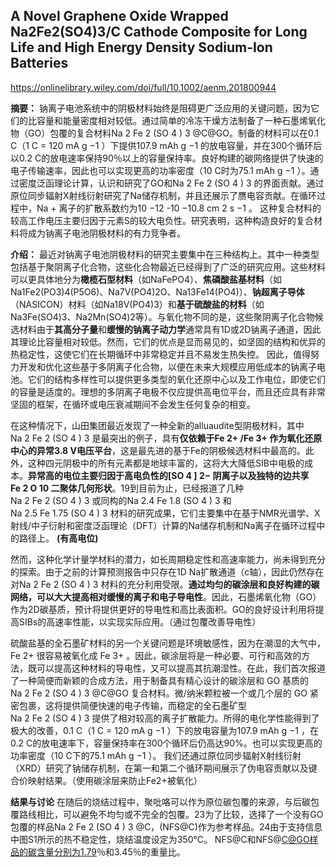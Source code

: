 ## A Novel Graphene Oxide Wrapped Na2Fe2(SO4)3/C Cathode Composite for Long Life and High Energy Density Sodium-Ion Batteries

https://onlinelibrary.wiley.com/doi/full/10.1002/aenm.201800944

**摘要：** 钠离子电池系统中的阴极材料始终是阻碍更广泛应用的关键问题，因为它们的比容量和能量密度相对较低。通过简单的冷冻干燥方法制备了一种石墨烯氧化物（GO）包覆的复合材料Na 2 Fe 2 (SO 4 ) 3 @C@GO。制备的材料可以在0.1 C（1 C = 120 mA g −1 ）下提供107.9 mAh g −1 的放电容量，并在300个循环后以0.2 C的放电速率保持90％以上的容量保持率。良好构建的碳网络提供了快速的电子传输速率，因此也可以实现更高的功率密度（10 C时为75.1 mAh g −1 ）。通过密度泛函理论计算，认识和研究了GO和Na 2 Fe 2 (SO 4 ) 3 的界面贡献。通过原位同步辐射X射线衍射研究了Na储存机制，并且还展示了赝电容贡献。在循环过程中，Na + 离子的扩散系数约为10 −12 -10 −10.8 cm 2 s −1 。 这种复合材料的较高工作电压主要归因于元素S的较大电负性。研究表明，这种构造良好的复合材料将成为钠离子电池阴极材料的有力竞争者。

**介绍：** 最近对钠离子电池阴极材料的研究主要集中在三种结构上。其中一种类型包括基于聚阴离子化合物，这些化合物最近已经得到了广泛的研究应用。这些材料可以更具体地分为**橄榄石型材料**（如NaFePO4）、**焦磷酸盐基材料**（如Na1Fe2(PO3)4(P5O6)、Na7V(PO4)2O、Na13Fe14(PO4)）、**钠超离子导体**（NASICON）材料（如Na18V(PO4)3）和**基于硫酸盐的材料**（如Na3Fe(SO4)3、Na2Mn(SO4)2等）。与氧化物不同的是，这些聚阴离子化合物候选材料由于**其高分子量**和**缓慢的钠离子动力学**通常具有1D或2D钠离子通道，因此其理论比容量相对较低。然而，它们的优点是显而易见的，如坚固的结构和优异的热稳定性，这使它们在长期循环中非常稳定并且不易发生热失控。 因此，值得努力开发和优化这些基于多阴离子化合物，以便在未来大规模应用低成本的钠离子电池。它们的结构多样性可以提供更多类型的氧化还原中心以及工作电位，即使它们的容量是适度的。理想的多阴离子电极不仅应提供高电位平台，而且还应具有非常坚固的框架，在循环或电压衰减期间不会发生任何复杂的相变。

在这种情况下，山田集团最近发现了一种全新的alluaudite型阴极材料，其中Na 2 Fe 2 (SO 4 ) 3 是最突出的例子，具有**仅依赖于Fe 2+ /Fe 3+ 作为氧化还原中心的异常3.8 V电压平台**，这是最先进的基于Fe的阴极候选材料中最高的。此外，这种四元阴极中的所有元素都是地球丰富的，这将大大降低SIB中电极的成本。**异常高的电位主要归因于高电负性的[SO 4 ] 2− 阴离子以及独特的边共享Fe 2 O 10 二聚体几何形状**。19到目前为止，已经报道了几种Na 2 Fe 2 (SO 4 ) 3 或同构的Na 2.4 Fe 1.8 (SO 4 ) 3 和Na 2.5 Fe 1.75 (SO 4 ) 3 材料的研究成果，它们主要集中在基于NMR光谱学、X射线/中子衍射和密度泛函理论（DFT）计算的Na储存机制和Na离子在循环过程中的路径上。 **(有高电位)**

然而，这种化学计量学材料的潜力，如长周期稳定性和高速率能力，尚未得到充分的探索。由于之前的计算预测报告中只存在1D Na扩散通道（c轴），因此仍然存在对Na 2 Fe 2 (SO 4 ) 3 材料的充分利用受限。**通过均匀的碳涂层和良好构建的碳网络，可以大大提高相对缓慢的离子和电子导电性**。因此，石墨烯氧化物（GO）作为2D碳基质，预计将提供更好的导电性和高比表面积。GO的良好设计利用将提高SIBs的高速率性能，以实现实际应用。（通过包覆改善导电性）

硫酸盐基的全石墨矿材料的另一个关键问题是环境敏感性，因为在潮湿的大气中，Fe 2+ 很容易被氧化成 Fe 3+ 。因此，碳涂层将是一种必要、可行和高效的方法，既可以提高这种材料的导电性，又可以提高其抗潮湿性。在此，我们首次报道了一种简便而新颖的合成方法，用于制备具有精心设计的碳涂层和 GO 基质的 Na 2 Fe 2 (SO 4 ) 3 @C@GO 复合材料。微/纳米颗粒被一个或几个层的 GO 紧密包裹，这将提供简便快速的电子传输，而稳定的全石墨矿型 Na 2 Fe 2 (SO 4 ) 3 提供了相对较高的离子扩散能力。所得的电化学性能得到了极大的改善，0.1 C（1 C = 120 mA g −1 ）下的放电容量为107.9 mAh g −1 ，在0.2 C的放电速率下，容量保持率在300个循环后仍高达90%。也可以实现更高的功率密度（10 C下的75.1 mAh g −1 ）。 我们还通过原位同步辐射X射线衍射（XRD）研究了钠储存机制，在第一和第二个循环期间展示了伪电容贡献以及键合价映射结果。（使用碳涂层来防止Fe2+被氧化）

**结果与讨论**
在随后的烧结过程中，聚吡咯可以作为原位碳包覆的来源，与后碳包覆路线相比，可以避免不均匀或不完全的包覆。23为了比较，选择了一个没有GO包覆的样品Na 2 Fe 2 (SO 4 ) 3 @C，(NFS@C)作为参考样品。24由于支持信息中图S1所示的热不稳定性，烧结温度设定为350℃。 NFS@C和NFS@C@GO样品的碳含量分别为1.79％和3.45％的重量比。

